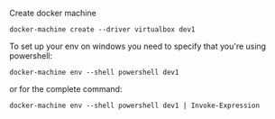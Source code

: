 Create docker machine 

```
docker-machine create --driver virtualbox dev1
```

To set up your env on windows you need to specify that you're using powershell:
```
docker-machine env --shell powershell dev1
```
or for the complete command:
```
docker-machine env --shell powershell dev1 | Invoke-Expression
```
